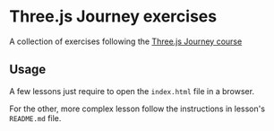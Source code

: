 # Three.js Journey exercises

A collection of exercises following the [Three.js Journey course](https://threejs-journey.com/)

## Usage

A few lessons just require to open the `index.html` file in a browser.

For the other, more complex lesson follow the instructions in lesson's `README.md` file.
